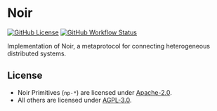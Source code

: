 # Noir

[![GitHub License](https://img.shields.io/badge/license-AGPL3%2FApache2-blue)](#LICENSE) [![GitHub Workflow Status](https://img.shields.io/github/actions/workflow/status/noir-protocol/noir/ci.yml?event=push)](https://github.com/noir-protocol/noir)

Implementation of Noir, a metaprotocol for connecting heterogeneous distributed
systems.

## License

- Noir Primitives (`np-*`) are licensed under [Apache-2.0](./LICENSE-APACHE2).
- All others are licensed under [AGPL-3.0](./LICENSE).
